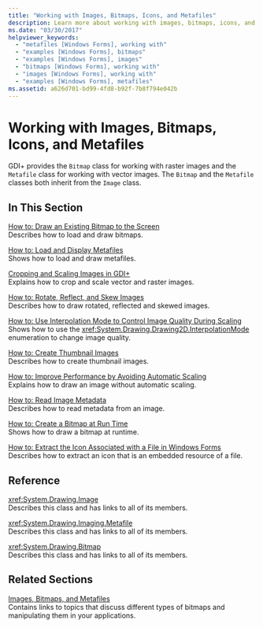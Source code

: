 ```yaml
---
title: "Working with Images, Bitmaps, Icons, and Metafiles"
description: Learn more about working with images, bitmaps, icons, and metafiles in this article. Learn more about working with raster and vector images.
ms.date: "03/30/2017"
helpviewer_keywords: 
  - "metafiles [Windows Forms], working with"
  - "examples [Windows Forms], bitmaps"
  - "examples [Windows Forms], images"
  - "bitmaps [Windows Forms], working with"
  - "images [Windows Forms], working with"
  - "examples [Windows Forms], metafiles"
ms.assetid: a626d701-bd99-4fd8-b92f-7b8f794e042b
---
```

# Working with Images, Bitmaps, Icons, and Metafiles
GDI+ provides the `Bitmap` class for working with raster images and the `Metafile` class for working with vector images. The `Bitmap` and the `Metafile` classes both inherit from the `Image` class.  
  
## In This Section  
 [How to: Draw an Existing Bitmap to the Screen](how-to-draw-an-existing-bitmap-to-the-screen.md)  
 Describes how to load and draw bitmaps.  
  
 [How to: Load and Display Metafiles](how-to-load-and-display-metafiles.md)  
 Shows how to load and draw metafiles.  
  
 [Cropping and Scaling Images in GDI+](cropping-and-scaling-images-in-gdi.md)  
 Explains how to crop and scale vector and raster images.  
  
 [How to: Rotate, Reflect, and Skew Images](how-to-rotate-reflect-and-skew-images.md)  
 Describes how to draw rotated, reflected and skewed images.  
  
 [How to: Use Interpolation Mode to Control Image Quality During Scaling](how-to-use-interpolation-mode-to-control-image-quality-during-scaling.md)  
 Shows how to use the <xref:System.Drawing.Drawing2D.InterpolationMode> enumeration to change image quality.  
  
 [How to: Create Thumbnail Images](how-to-create-thumbnail-images.md)  
 Describes how to create thumbnail images.  
  
 [How to: Improve Performance by Avoiding Automatic Scaling](how-to-improve-performance-by-avoiding-automatic-scaling.md)  
 Explains how to draw an image without automatic scaling.  
  
 [How to: Read Image Metadata](how-to-read-image-metadata.md)  
 Describes how to read metadata from an image.  
  
 [How to: Create a Bitmap at Run Time](how-to-create-a-bitmap-at-run-time.md)  
 Shows how to draw a bitmap at runtime.  
  
 [How to: Extract the Icon Associated with a File in Windows Forms](how-to-extract-the-icon-associated-with-a-file-in-windows-forms.md)  
 Describes how to extract an icon that is an embedded resource of a file.  
  
## Reference  
 <xref:System.Drawing.Image>  
 Describes this class and has links to all of its members.  
  
 <xref:System.Drawing.Imaging.Metafile>  
 Describes this class and has links to all of its members.  
  
 <xref:System.Drawing.Bitmap>  
 Describes this class and has links to all of its members.  
  
## Related Sections  
 [Images, Bitmaps, and Metafiles](images-bitmaps-and-metafiles.md)  
 Contains links to topics that discuss different types of bitmaps and manipulating them in your applications.
